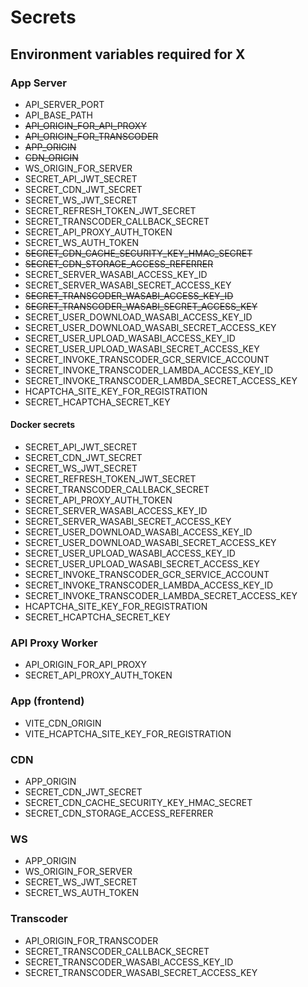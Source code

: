 # Secrets

## Environment variables required for X

### App Server

- API_SERVER_PORT
- API_BASE_PATH
- ~~API_ORIGIN_FOR_API_PROXY~~
- ~~API_ORIGIN_FOR_TRANSCODER~~
- ~~APP_ORIGIN~~
- ~~CDN_ORIGIN~~
- WS_ORIGIN_FOR_SERVER
- SECRET_API_JWT_SECRET
- SECRET_CDN_JWT_SECRET
- SECRET_WS_JWT_SECRET
- SECRET_REFRESH_TOKEN_JWT_SECRET
- SECRET_TRANSCODER_CALLBACK_SECRET
- SECRET_API_PROXY_AUTH_TOKEN
- SECRET_WS_AUTH_TOKEN
- ~~SECRET_CDN_CACHE_SECURITY_KEY_HMAC_SECRET~~
- ~~SECRET_CDN_STORAGE_ACCESS_REFERRER~~
- SECRET_SERVER_WASABI_ACCESS_KEY_ID
- SECRET_SERVER_WASABI_SECRET_ACCESS_KEY
- ~~SECRET_TRANSCODER_WASABI_ACCESS_KEY_ID~~
- ~~SECRET_TRANSCODER_WASABI_SECRET_ACCESS_KEY~~
- SECRET_USER_DOWNLOAD_WASABI_ACCESS_KEY_ID
- SECRET_USER_DOWNLOAD_WASABI_SECRET_ACCESS_KEY
- SECRET_USER_UPLOAD_WASABI_ACCESS_KEY_ID
- SECRET_USER_UPLOAD_WASABI_SECRET_ACCESS_KEY
- SECRET_INVOKE_TRANSCODER_GCR_SERVICE_ACCOUNT
- SECRET_INVOKE_TRANSCODER_LAMBDA_ACCESS_KEY_ID
- SECRET_INVOKE_TRANSCODER_LAMBDA_SECRET_ACCESS_KEY
- HCAPTCHA_SITE_KEY_FOR_REGISTRATION
- SECRET_HCAPTCHA_SECRET_KEY

#### Docker secrets

- SECRET_API_JWT_SECRET
- SECRET_CDN_JWT_SECRET
- SECRET_WS_JWT_SECRET
- SECRET_REFRESH_TOKEN_JWT_SECRET
- SECRET_TRANSCODER_CALLBACK_SECRET
- SECRET_API_PROXY_AUTH_TOKEN
- SECRET_SERVER_WASABI_ACCESS_KEY_ID
- SECRET_SERVER_WASABI_SECRET_ACCESS_KEY
- SECRET_USER_DOWNLOAD_WASABI_ACCESS_KEY_ID
- SECRET_USER_DOWNLOAD_WASABI_SECRET_ACCESS_KEY
- SECRET_USER_UPLOAD_WASABI_ACCESS_KEY_ID
- SECRET_USER_UPLOAD_WASABI_SECRET_ACCESS_KEY
- SECRET_INVOKE_TRANSCODER_GCR_SERVICE_ACCOUNT
- SECRET_INVOKE_TRANSCODER_LAMBDA_ACCESS_KEY_ID
- SECRET_INVOKE_TRANSCODER_LAMBDA_SECRET_ACCESS_KEY
- HCAPTCHA_SITE_KEY_FOR_REGISTRATION
- SECRET_HCAPTCHA_SECRET_KEY

### API Proxy Worker

- API_ORIGIN_FOR_API_PROXY
- SECRET_API_PROXY_AUTH_TOKEN

### App (frontend)

- VITE_CDN_ORIGIN
- VITE_HCAPTCHA_SITE_KEY_FOR_REGISTRATION

### CDN

- APP_ORIGIN
- SECRET_CDN_JWT_SECRET
- SECRET_CDN_CACHE_SECURITY_KEY_HMAC_SECRET
- SECRET_CDN_STORAGE_ACCESS_REFERRER

### WS

- APP_ORIGIN
- WS_ORIGIN_FOR_SERVER
- SECRET_WS_JWT_SECRET
- SECRET_WS_AUTH_TOKEN

### Transcoder

- API_ORIGIN_FOR_TRANSCODER
- SECRET_TRANSCODER_CALLBACK_SECRET
- SECRET_TRANSCODER_WASABI_ACCESS_KEY_ID
- SECRET_TRANSCODER_WASABI_SECRET_ACCESS_KEY
